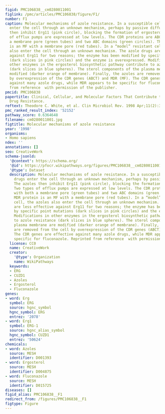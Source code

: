 ```yaml
---
figid: PMC106838__cm0280011001
figlink: /pmc/articles/PMC106838/figure/F1/
number: F1
caption: Molecular mechanisms of azole resistance. In a susceptible cell, azole drugs
  enter the cell through an unknown mechanism, perhaps by passive diffusion. The azoles
  then inhibit Erg11 (pink circle), blocking the formation of ergosterol. Two types
  of efflux pumps are expressed at low levels. The CDR proteins are ABCT with both
  a membrane pore (green tubes) and two ABC domains (green circles). The MDR protein
  is an MF with a membrane pore (red tubes). In a “model” resistant cell, the azoles
  also enter the cell through an unknown mechanism. The azole drugs are less effective
  against Erg11 for two reasons; the enzyme has been modified by specific point mutations
  (dark slices in pink circles) and the enzyme is overexpressed. Modifications in
  other enzymes in the ergosterol biosynthetic pathway contribute to azole resistance
  (dark slices in blue spheres). The sterol components of the plasma membrane are
  modified (darker orange of membrane). Finally, the azoles are removed from the cell
  by overexpression of the CDR genes (ABCT) and MDR (MF). The CDR genes are effective
  against many azole drugs, while MDR appears to be specific for fluconazole. Reprinted
  from reference  with permission of the publisher.
pmcid: PMC106838
papertitle: Clinical, Cellular, and Molecular Factors That Contribute to Antifungal
  Drug Resistance.
reftext: Theodore C. White, et al. Clin Microbiol Rev. 1998 Apr;11(2):382-402.
pmc_ranked_result_index: '52152'
pathway_score: 0.6364648
filename: cm0280011001.jpg
figtitle: Molecular mechanisms of azole resistance
year: '1998'
organisms:
- Homo sapiens
ndex: ''
annotations: []
seo: CreativeWork
schema-jsonld:
  '@context': https://schema.org/
  '@id': https://pfocr.wikipathways.org/figures/PMC106838__cm0280011001.html
  '@type': Dataset
  description: Molecular mechanisms of azole resistance. In a susceptible cell, azole
    drugs enter the cell through an unknown mechanism, perhaps by passive diffusion.
    The azoles then inhibit Erg11 (pink circle), blocking the formation of ergosterol.
    Two types of efflux pumps are expressed at low levels. The CDR proteins are ABCT
    with both a membrane pore (green tubes) and two ABC domains (green circles). The
    MDR protein is an MF with a membrane pore (red tubes). In a “model” resistant
    cell, the azoles also enter the cell through an unknown mechanism. The azole drugs
    are less effective against Erg11 for two reasons; the enzyme has been modified
    by specific point mutations (dark slices in pink circles) and the enzyme is overexpressed.
    Modifications in other enzymes in the ergosterol biosynthetic pathway contribute
    to azole resistance (dark slices in blue spheres). The sterol components of the
    plasma membrane are modified (darker orange of membrane). Finally, the azoles
    are removed from the cell by overexpression of the CDR genes (ABCT) and MDR (MF).
    The CDR genes are effective against many azole drugs, while MDR appears to be
    specific for fluconazole. Reprinted from reference  with permission of the publisher.
  license: CC0
  name: CreativeWork
  creator:
    '@type': Organization
    name: WikiPathways
  keywords:
  - ERG
  - CUZD1
  - Azoles
  - Ergosterol
  - Fluconazole
genes:
- word: Erg
  symbol: ERG
  source: hgnc_symbol
  hgnc_symbol: ERG
  entrez: '2078'
- word: Erg1
  symbol: ERG-1
  source: hgnc_alias_symbol
  hgnc_symbol: CUZD1
  entrez: '50624'
chemicals:
- word: Azoles
  source: MESH
  identifier: D001393
- word: Ergosterol
  source: MESH
  identifier: D004875
- word: Fluconazole
  source: MESH
  identifier: D015725
diseases: []
figid_alias: PMC106838__F1
redirect_from: /figures/PMC106838__F1
figtype: Figure
---
```


